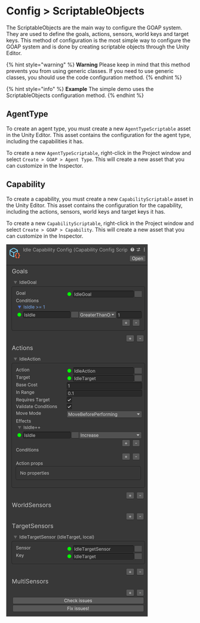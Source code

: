 # Config > ScriptableObjects

The ScriptableObjects are the main way to configure the GOAP system. They are used to define the goals, actions, sensors, world keys and target keys. This method of configuration is the most simple way to configure the GOAP system and is done by creating scriptable objects through the Unity Editor. 

{% hint style="warning" %}
**Warning** Please keep in mind that this method prevents you from using generic classes. If you need to use generic classes, you should use the code configuration method.
{% endhint %}

{% hint style="info" %}
**Example** The simple demo uses the ScriptableObjects configuration method.
{% endhint %}

## AgentType

To create an agent type, you must create a new `AgentTypeScriptable` asset in the Unity Editor. This asset contains the configuration for the agent type, including the capabilities it has.

To create a new `AgentTypeScriptable`, right-click in the Project window and select `Create > GOAP > Agent Type`. This will create a new asset that you can customize in the Inspector.

## Capability

To create a capability, you must create a new `CapabilityScriptable` asset in the Unity Editor. This asset contains the configuration for the capability, including the actions, sensors, world keys and target keys it has.

To create a new `CapabilityScriptable`, right-click in the Project window and select `Create > GOAP > Capability`. This will create a new asset that you can customize in the Inspector.

![scriptable_configs.png](../images/scriptable_configs.png)